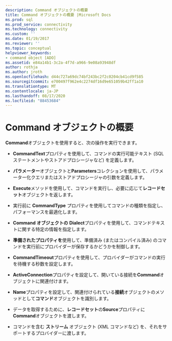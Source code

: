 ```yaml
---
description: Command オブジェクトの概要
title: Command オブジェクトの概要 |Microsoft Docs
ms.prod: sql
ms.prod_service: connectivity
ms.technology: connectivity
ms.custom: ''
ms.date: 01/19/2017
ms.reviewer: ''
ms.topic: conceptual
helpviewer_keywords:
- command object [ADO]
ms.assetid: e84a14b1-3c2a-4f7d-a966-9e08a93948df
author: rothja
ms.author: jroth
ms.openlocfilehash: d44c727a69dc74bf243bc2f2c0204cb41cd9f585
ms.sourcegitcommit: e700497f962e4c2274df16d9e651059b42ff1a10
ms.translationtype: MT
ms.contentlocale: ja-JP
ms.lasthandoff: 08/17/2020
ms.locfileid: "88453684"
---
```

# <a name="command-object-overview"></a>Command オブジェクトの概要
**Command**オブジェクトを使用すると、次の操作を実行できます。  
  
-   **CommandText**プロパティを使用して、コマンドの実行可能テキスト (SQL ステートメントやストアドプロシージャなど) を定義します。  
  
-   **パラメーター**オブジェクトと**Parameters**コレクションを使用して、パラメーター化クエリまたはストアドプロシージャの引数を定義します。  
  
-   **Execute**メソッドを使用して、コマンドを実行し、必要に応じて**レコードセット**オブジェクトを返します。  
  
-   実行前に **CommandType** プロパティを使用してコマンドの種類を指定し、パフォーマンスを最適化します。  
  
-   **Command オブジェクトの** **Dialect**プロパティを使用して、コマンドテキストに関する特定の情報を指定します。  
  
-   **準備されたプロパティを**使用して、準備済み (またはコンパイル済み) のコマンドを実行前にプロバイダーが保存するかどうかを制御します。  
  
-   **CommandTimeout**プロパティを使用して、プロバイダーがコマンドの実行を待機する秒数を設定します。  
  
-   **ActiveConnection**プロパティを設定して、開いている接続を**Command**オブジェクトに関連付けます。  
  
-   **Name**プロパティを設定して、関連付けられている**接続**オブジェクトのメソッドとして**コマンド**オブジェクトを識別します。  
  
-   データを取得するために、**レコードセット**の**Source**プロパティに**Command**オブジェクトを渡します。  
  
-   コマンドを含む **ストリーム** オブジェクト (XML コマンドなど) を、それをサポートするプロバイダーに渡します。
